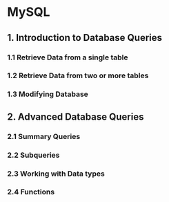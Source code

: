 # MySQL

## 1. Introduction to Database Queries

### 1.1 Retrieve Data from a single table
### 1.2 Retrieve Data from two or more tables
### 1.3 Modifying Database

## 2. Advanced Database Queries

### 2.1 Summary Queries
### 2.2 Subqueries
### 2.3 Working with Data types
### 2.4 Functions
